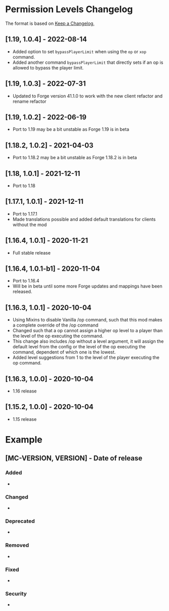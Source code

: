 # Permission Levels Changelog
The format is based on [Keep a Changelog](https://keepachangelog.com/en/1.0.0/),

## [1.19, 1.0.4] - 2022-08-14
- Added option to set `bypassPlayerLimit` when using the `op` or `xop` command.
- Added another command `bypassPlayerLimit` that directly sets if an op is allowed to bypass the player limit.

## [1.19, 1.0.3] - 2022-07-31
- Updated to Forge version 41.1.0 to work with the new client refactor and rename refactor

## [1.19, 1.0.2] - 2022-06-19
- Port to 1.19 may be a bit unstable as Forge 1.19 is in beta

## [1.18.2, 1.0.2] - 2021-04-03
- Port to 1.18.2 may be a bit unstable as Forge 1.18.2 is in beta

## [1.18, 1.0.1] - 2021-12-11
- Port to 1.18

## [1.17.1, 1.0.1] - 2021-12-11
- Port to 1.17.1
- Made translations possible and added default translations for clients without the mod

## [1.16.4, 1.0.1] - 2020-11-21
- Full stable release

## [1.16.4, 1.0.1-b1] - 2020-11-04
- Port to 1.16.4
- Will be in beta until some more Forge updates and mappings have been released.

## [1.16.3, 1.0.1] - 2020-10-04
- Using Mixins to disable Vanilla /op command, such that this mod makes a complete override of the /op command
- Changed such that a op cannot assign a higher op level to a player than the level of the op executing the command.
- This change also includes /op without a level argument, it will assign the default level from the config or the level of the op executing the command, dependent of which one is the lowest.
- Added level suggestions from 1 to the level of the player executing the op command.

## [1.16.3, 1.0.0] - 2020-10-04
- 1.16 release

## [1.15.2, 1.0.0] - 2020-10-04
- 1.15 release

# Example
## [MC-VERSION, VERSION] - Date of release
### Added
- 
### Changed
- 
### Deprecated
- 
### Removed
- 
### Fixed
- 
### Security
- 
